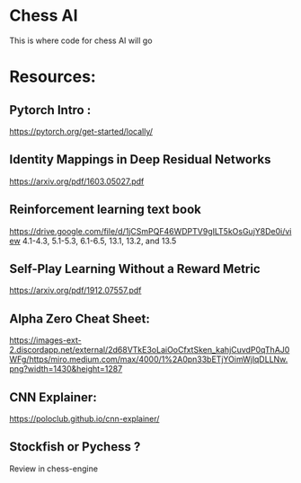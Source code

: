 # Chess AI
This is where code for chess AI will go

# Resources: 

## Pytorch Intro :
https://pytorch.org/get-started/locally/

## Identity Mappings in Deep Residual Networks
https://arxiv.org/pdf/1603.05027.pdf


## Reinforcement learning text book 
https://drive.google.com/file/d/1jCSmPQF46WDPTV9gILT5kOsGujY8De0i/view
4.1-4.3, 5.1-5.3, 6.1-6.5, 13.1, 13.2, and 13.5 


## Self-Play Learning Without a Reward Metric
https://arxiv.org/pdf/1912.07557.pdf

## Alpha Zero Cheat Sheet:

https://images-ext-2.discordapp.net/external/2d68VTkE3oLaiOoCfxtSken_kahjCuvdP0qThAJ0WFg/https/miro.medium.com/max/4000/1%2A0pn33bETjYOimWjlqDLLNw.png?width=1430&height=1287

## CNN Explainer: 

https://poloclub.github.io/cnn-explainer/

## Stockfish or Pychess ? 

Review in chess-engine


